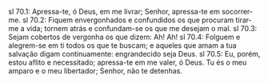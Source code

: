 sl 70.1: Apressa-te, ó Deus, em me livrar; Senhor, apressa-te em socorrer-me.
sl 70.2: Fiquem envergonhados e confundidos os que procuram tirar-me a vida; tornem atrás e confundam-se os que me desejam o mal.
sl 70.3: Sejam cobertos de vergonha os que dizem: Ah! Ah!
sl 70.4: Folguem e alegrem-se em ti todos os que te buscam; e aqueles que amam a tua salvação digam continuamente: engrandecido seja Deus.
sl 70.5: Eu, porém, estou aflito e necessitado; apressa-te em me valer, ó Deus. Tu és o meu amparo e o meu libertador; Senhor, não te detenhas.
